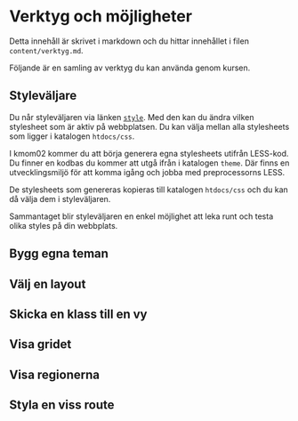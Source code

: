 ---
---
Verktyg och möjligheter
=========================

Detta innehåll är skrivet i markdown och du hittar innehållet i filen `content/verktyg.md`.

Följande är en samling av verktyg du kan använda genom kursen.



Styleväljare
-------------------------

Du når styleväljaren via länken [`style`](style). Med den kan du ändra vilken stylesheet som är aktiv på webbplatsen. Du kan välja mellan alla stylesheets som ligger i katalogen `htdocs/css`.

I kmom02 kommer du att börja generera egna stylesheets utifrån LESS-kod. Du finner en kodbas du kommer att utgå ifrån i katalogen `theme`. Där finns en utvecklingsmiljö för att komma igång och jobba med preprocessorns LESS.

De stylesheets som genereras kopieras till katalogen `htdocs/css` och du kan då välja dem i styleväljaren.

Sammantaget blir styleväljaren en enkel möjlighet att leka runt och testa olika styles på din webbplats.



Bygg egna teman
-------------------------


Välj en layout
-------------------------


Skicka en klass till en vy
-------------------------


Visa gridet
-------------------------


Visa regionerna
-------------------------


Styla en viss route
-------------------------

